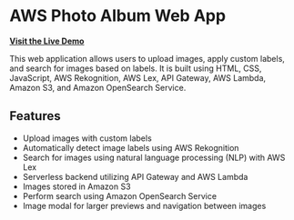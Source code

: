 <div>
  <h1>AWS Photo Album Web App</h1>
  <p>
    <a
      href="http://photo-album-webapp-frontend.s3-website-us-east-1.amazonaws.com/"
      target="_new"
      ><strong>Visit the Live Demo</strong></a
    >
  </p>
  <p>
    This web application allows users to upload images, apply custom labels, and search
    for images based on labels. It is built using HTML, CSS, JavaScript, AWS Rekognition,
    AWS Lex, API Gateway, AWS Lambda, Amazon S3, and Amazon OpenSearch Service.
  </p>
  <h2>Features</h2>
  <ul>
    <li>Upload images with custom labels</li>
    <li>Automatically detect image labels using AWS Rekognition</li>
    <li>Search for images using natural language processing (NLP) with AWS Lex</li>
    <li>Serverless backend utilizing API Gateway and AWS Lambda</li>
    <li>Images stored in Amazon S3</li>
    <li>Perform search using Amazon OpenSearch Service</li>
    <li>Image modal for larger previews and navigation between images</li>
  </ul>
</div>
